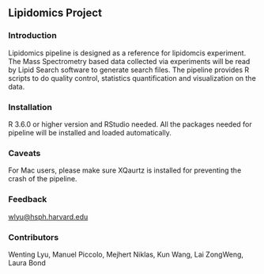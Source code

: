 ## **Lipidomics Project**

### Introduction
Lipidomics pipeline is designed as a reference for lipidomcis experiment. The Mass Spectrometry based data collected via experiments will be read by Lipid Search software to generate search files. The pipeline provides R scripts to do quality control, statistics quantification and visualization on the data.

### Installation
R 3.6.0 or higher version and RStudio needed. All the packages needed for pipeline will be installed and loaded automatically.

### Caveats
For Mac users, please make sure XQaurtz is installed for preventing the crash of the pipeline.

### Feedback
wlyu@hsph.harvard.edu

### Contributors
Wenting Lyu, Manuel Piccolo, Mejhert Niklas, Kun Wang, Lai ZongWeng, Laura Bond
